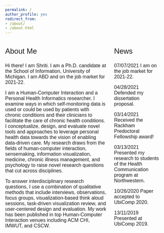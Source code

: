 ```yaml
---
permalink: /
author_profile: yes
redirect_from:
- /about/
- /about.html
---
```


<style>
.column-left{
  float: left;
  width: 65%;
  text-align: left;
  font-family: arial;
  font-size: 12pt;
}

.column-right{
  float: right;
  width: 30%;
  text-align: left;
  font-family: arial;
  font-size: 12pt;
}
</style>

<div class="column-left">
<p style="font-size: 18pt; font-style: bold;">About Me</p>
Hi there! I am Shriti. I am a Ph.D. candidate at the School of Information, University of Michigan. I am ABD and on the job market for 2021-22. 

I am a Human-Computer Interaction and a Personal Health Informatics researcher. I examine ways in which self-monitoring data is used or could be used by patients with chronic conditions and their clinicians to facilitate the care of chronic health conditions. I conceptualize, design, and evaluate novel tools and approaches to leverage personal health data towards the vision of enabling data-driven care. My research draws from the fields of human-computer interaction, sensemaking, information visualization, medicine, chronic illness management, and psychology to raise novel research questions that cut across disciplines. 

To answer interdisciplinary research questions, I use a combination of qualitative methods that include interviews, observations, focus groups, visualization-based think aloud sessions, task-driven visualization review, and user-centered design and evaluation. My work has been published in top Human-Computer Interaction venues including ACM CHI, IMWUT, and CSCW.
</div>

<div class="column-right">
<p style="font-size: 18pt; font-style: bold;">News</p>

07/07/2021    I am on the job market for 2021-22.


04/28/2021    Defended my dissertation proposal.


03/14/2021    Received the Rackham Predoctoral Fellowship award!


03/13/2021    Presented my research to students of the Health Communication program at Northwestern.  


10/26/2020    Paper accepted to UbiComp 2020.


13/11/2019    Presented at UbiComp 2019.

</div>